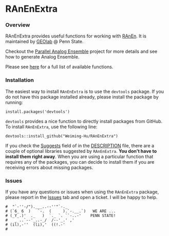 # RAnEnExtra

### Overview

RAnEnExtra provides useful functions for working with [RAnEn](https://weiming-hu.github.io/AnalogsEnsemble/R/). It is maintained by [GEOlab](http://geoinf.psu.edu/) @ Penn State.

Checkout the [Parallel Analog Ensemble](https://weiming-hu.github.io/AnalogsEnsemble/) project for more details and see how to generate Analog Ensemble.

Please see [here](https://weiming-hu.github.io/RAnEnExtra/reference/index.html) for a full list of available functions.

### Installation

The easiest way to install `RAnEnExtra` is to use the `devtools` package. If you do not have this package installed already, please install the package by running:

```
install.packages('devtools')
```

`devtools` provides a nice function to directly install packages from GitHub. To install `RAnEnExtra`, use the following line:

```
devtools::install_github("Weiming-Hu/RAnEnExtra")
```

If you check the [Suggests](https://github.com/Weiming-Hu/RAnEnExtra/blob/master/DESCRIPTION#L20) field of in the [DESCRIPTION](https://github.com/Weiming-Hu/RAnEnExtra/blob/master/DESCRIPTION) file, there are a couple of optional libraries suggested by `RAnEnExtra`. **You don't have to install them right away**. When you are using a particular function that requires any of the packages, you can decide to install them if you are receiving errors about missing packages.


### Issues

If you have any questions or issues when using the `RAnEnExtra` package, please report in the [Issues](https://github.com/Weiming-Hu/RAnEnExtra/issues) tab and open a ticket. I will be happy to help.

```
#  "`-''-/").___..--''"`-._
# (`6_ 6  )   `-.  (     ).`-.__.`)   WE ARE ...
# (_Y_.)'  ._   )  `._ `. ``-..-'    PENN STATE!
#   _ ..`--'_..-_/  /--'_.' ,'
# (il),-''  (li),'  ((!.-'
#
```

